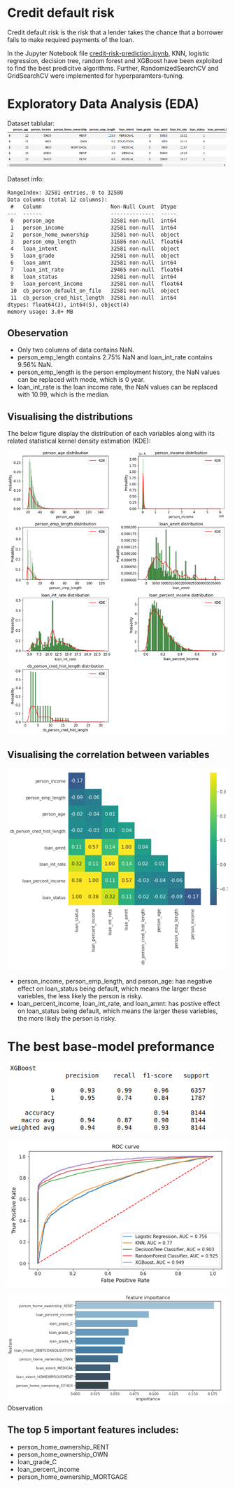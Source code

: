 # Credit default risk
Credit default risk is the risk that a lender takes the chance that a borrower fails to make required payments of the loan.

In the Jupyter Notebook file [credit-risk-prediction.ipynb](https://github.com/alilajevardi/Risk-Modelling/blob/main/credit-risk-prediction.ipynb), KNN, logistic regression, decision tree, random forest and XGBoost have been exploited to find the best predicitve algorithms. Further, RandomizedSearchCV and GridSearchCV were implemented for hyperparamters-tuning.

# Exploratory Data Analysis (EDA)
Dataset tablular:
![Dataset table](https://github.com/alilajevardi/Risk-Modelling/blob/main/artifacts/01_tabular.png)

Dataset info:
``` text
RangeIndex: 32581 entries, 0 to 32580
Data columns (total 12 columns):
 #   Column                      Non-Null Count  Dtype  
---  ------                      --------------  -----  
 0   person_age                  32581 non-null  int64  
 1   person_income               32581 non-null  int64  
 2   person_home_ownership       32581 non-null  object 
 3   person_emp_length           31686 non-null  float64
 4   loan_intent                 32581 non-null  object 
 5   loan_grade                  32581 non-null  object 
 6   loan_amnt                   32581 non-null  int64  
 7   loan_int_rate               29465 non-null  float64
 8   loan_status                 32581 non-null  int64  
 9   loan_percent_income         32581 non-null  float64
 10  cb_person_default_on_file   32581 non-null  object 
 11  cb_person_cred_hist_length  32581 non-null  int64  
dtypes: float64(3), int64(5), object(4)
memory usage: 3.0+ MB
```

## Obeservation
- Only two columns of data contains NaN.
- person_emp_length contains 2.75% NaN and loan_int_rate contains 9.56% NaN.
- person_emp_length is the person employment history, the NaN values can be replaced with mode, which is 0 year.
- loan_int_rate is the loan income rate, the NaN values can be replaced with 10.99, which is the median.

## Visualising the distributions
The below figure display the distribution of each variables along with its related statistical kernel density estimation (KDE):

![Visulising distribution](https://github.com/alilajevardi/Risk-Modelling/blob/main/artifacts/02_KDE.png)


## Visualising the correlation between variables

![Visulising correlations](https://github.com/alilajevardi/Risk-Modelling/blob/main/artifacts/04_loan_status_corr.png)

- person_income, person_emp_length, and person_age: has negative effect on loan_status being default, which means the larger these variebles, the less likely the person is risky.
- loan_percent_income, loan_int_rate, and loan_amnt: has postive effect on loan_status being default, which means the larger these variebles, the more likely the person is risky.



# The best base-model preformance

![XGB](https://github.com/alilajevardi/Risk-Modelling/blob/main/artifacts/10_XGB.png)

![ROC](https://github.com/alilajevardi/Risk-Modelling/blob/main/artifacts/11_ROC.png)

![Feature](https://github.com/alilajevardi/Risk-Modelling/blob/main/artifacts/12_FeatureImportance.png)
Observation

## The top 5 important features includes:
- person_home_ownership_RENT
- person_home_ownership_OWN
- loan_grade_C
- loan_percent_income
- person_home_ownership_MORTGAGE




